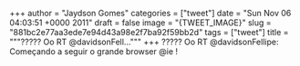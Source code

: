 
+++
author = "Jaydson Gomes"
categories = ["tweet"]
date = "Sun Nov 06 04:03:51 +0000 2011"
draft = false
image = "{TWEET_IMAGE}"
slug = "881bc2e77aa3ede7e94d43a98e2f7ba92f59bb2d"
tags = ["tweet"]
title = """????? Oo RT @davidsonFell..."""
+++
????? Oo RT @davidsonFellipe: Começando a seguir o grande browser @ie !
